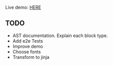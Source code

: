 Live demo: [HERE](https://juancamejoalarcon.github.io/templator/dist/index.html)

## TODO

- AST documentation. Explain each block type.
- Add e2e Tests
- Improve demo
- Choose fonts
- Transform to jinja